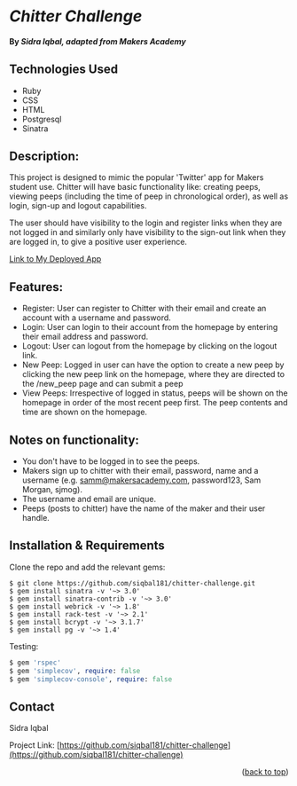# _Chitter Challenge_

#### By _**Sidra Iqbal, adapted from Makers Academy**_

Technologies Used
-----

* Ruby
* CSS
* HTML
* Postgresql
* Sinatra

Description:
-------

This project is designed to mimic the popular 'Twitter' app for Makers student use. Chitter will have basic functionality like: creating peeps, viewing peeps (including the time of peep in chronological order), as well as login, sign-up and logout capabilities. 

The user should have visibility to the login and register links when they are not logged in and similarly only have visibility to the sign-out link when they are logged in, to give a positive user experience. 

[Link to My Deployed App](https://chitter-app-59gf.onrender.com/)

Features:
-------

* Register: User can register to Chitter with their email and create an account with a username and password. 
* Login: User can login to their account from the homepage by entering their email address and password.
* Logout: User can logout from the homepage by clicking on the logout link. 
* New Peep: Logged in user can have the option to create a new peep by clicking the new peep link on the homepage, where they are directed to the /new_peep page and can submit a peep
* View Peeps: Irrespective of logged in status, peeps will be shown on the homepage in order of the most recent peep first. The peep contents and time are shown on the homepage.

Notes on functionality:
------

* You don't have to be logged in to see the peeps.
* Makers sign up to chitter with their email, password, name and a username (e.g. samm@makersacademy.com, password123, Sam Morgan, sjmog).
* The username and email are unique.
* Peeps (posts to chitter) have the name of the maker and their user handle.

Installation & Requirements
------

Clone the repo and add the relevant gems:

```
$ git clone https://github.com/siqbal181/chitter-challenge.git
$ gem install sinatra -v '~> 3.0'
$ gem install sinatra-contrib -v '~> 3.0'
$ gem install webrick -v '~> 1.8'
$ gem install rack-test -v '~> 2.1'
$ gem install bcrypt -v '~> 3.1.7'
$ gem install pg -v '~> 1.4'
```

Testing:
```ruby
$ gem 'rspec'
$ gem 'simplecov', require: false
$ gem 'simplecov-console', require: false
```

## Contact

Sidra Iqbal 

Project Link: [https://github.com/siqbal181/chitter-challenge](https://github.com/siqbal181/chitter-challenge)

<p align="right">(<a href="#readme-top">back to top</a>)</p>
